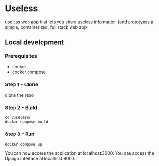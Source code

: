 # Useless

useless web app that lets you share useless information (and prototypes a simple, containerized, full stack web app)

## Local development

### Prerequisites
- docker
- docker compose

### Step 1 - Clone
clone the repo

### Step 2 - Build
```shell
cd /useless/
docker compose build
```

### Step 3 - Run
```shell
docker compose up
```

You can now access the application at localhost:3000. You can access the Django interface at localhost:8000.
